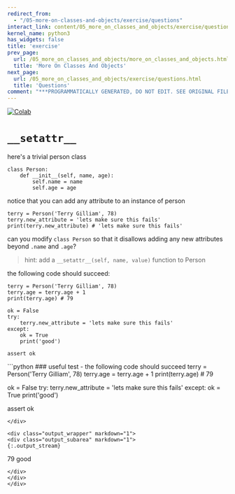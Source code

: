 ```yaml
---
redirect_from:
  - "/05-more-on-classes-and-objects/exercise/questions"
interact_link: content/05_more_on_classes_and_objects/exercise/questions.ipynb
kernel_name: python3
has_widgets: false
title: 'exercise'
prev_page:
  url: /05_more_on_classes_and_objects/more_on_classes_and_objects.html
  title: 'More On Classes And Objects'
next_page:
  url: /05_more_on_classes_and_objects/exercise/questions.html
  title: 'Questions'
comment: "***PROGRAMMATICALLY GENERATED, DO NOT EDIT. SEE ORIGINAL FILES IN /content***"
---
```

<a href="https://colab.research.google.com/github/aviadr1/learn-advanced-python/blob/master/content/05_more_on_classes_and_objects/exercise/questions.ipynb" target="_blank">
<img src="https://colab.research.google.com/assets/colab-badge.svg" 
     title="Open this file in Google Colab" alt="Colab"/>
</a>




# `__setattr__`

here's a trivial person class
```
class Person:
    def __init__(self, name, age):
        self.name = name
        self.age = age
```

notice that you can add any attribute to an instance of person
```
terry = Person('Terry Gilliam', 78)
terry.new_attribute = 'lets make sure this fails'
print(terry.new_attribute) # 'lets make sure this fails'
```

can you modify `class Person` so that it disallows adding any new attributes beyond `.name` and `.age`?
> hint: add a `__setattr__(self, name, value)` function to Person

the following code should succeed:

```
terry = Person('Terry Gilliam', 78)        
terry.age = terry.age + 1
print(terry.age) # 79

ok = False
try:
    terry.new_attribute = 'lets make sure this fails'
except:
    ok = True
    print('good')

assert ok
```



<div markdown="1" class="cell code_cell">
<div class="input_area" markdown="1">
```python
### useful test - the following code should succeed
terry = Person('Terry Gilliam', 78)        
terry.age = terry.age + 1
print(terry.age) # 79

ok = False
try:
    terry.new_attribute = 'lets make sure this fails'
except:
    ok = True
    print('good')

assert ok

```
</div>

<div class="output_wrapper" markdown="1">
<div class="output_subarea" markdown="1">
{:.output_stream}
```
79
good
```
</div>
</div>
</div>

